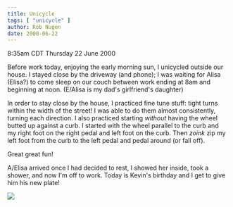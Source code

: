 ```yaml
---
title: Unicycle
tags: [ "unicycle" ]
author: Rob Nugen
date: 2000-06-22
---
```


<title></title>
<p class=date>8:35am CDT Thursday 22 June 2000</p>

<p>Before work today, enjoying the early morning sun, I unicycled
outside our house.  I stayed close by the driveway (and phone); I was
waiting for Alisa (Elisa?) to come sleep on our couch between work
ending at 8am and beginning at noon.  (E/Alisa is my dad's
girlfriend's daughter)

<p>In order to stay close by the house, I practiced fine tune stuff:
tight turns within the width of the street!  I was able to do them
almost consistently, turning each direction.  I also practiced
starting <em>without</em> having the wheel butted up against a curb.
I started with the wheel parallel to the curb and my right foot on the
right pedal and left foot on the curb.  Then <em>zoink</em> zip my
left foot from the curb to the left pedal and pedal around (or fall
off).

<p>Great great fun!

<p>A/Elisa arrived once I had decided to rest, I showed her inside,
took a shower, and now I'm off to work.  Today is Kevin's birthday and
I get to give him his new plate!

<p><img src='/images/rob/wL-ROB.gif'>

